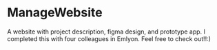 # ManageWebsite
A website with project description, figma design, and prototype app. I completed this with four colleagues in Emlyon. Feel free to check out!!:)
